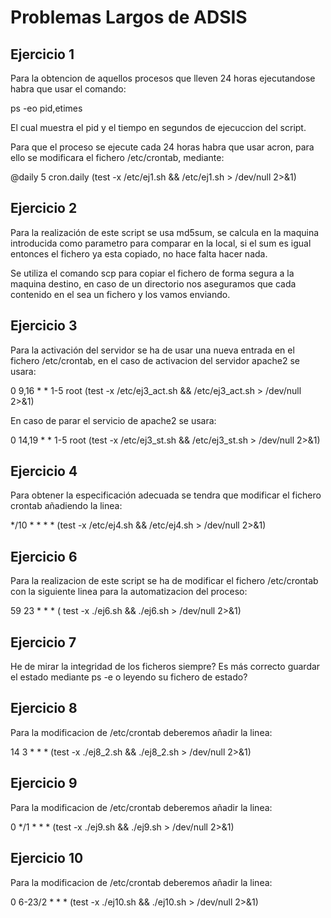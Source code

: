 # Problemas Largos de ADSIS

## Ejercicio 1

Para la obtencion de aquellos procesos que lleven 24 horas ejecutandose habra que usar el comando: 

ps -eo pid,etimes

El cual muestra el pid y el tiempo en segundos de ejecuccion del script.

Para que el proceso se ejecute cada 24 horas habra que usar acron, para ello se modificara el fichero /etc/crontab, mediante:

@daily 5 cron.daily (test -x /etc/ej1.sh && /etc/ej1.sh > /dev/null 2>&1)

## Ejercicio 2

Para la realización de este script se usa md5sum, se calcula en la maquina introducida como parametro para comparar en la local, si el sum es igual entonces el fichero ya esta copiado, no hace falta hacer nada.

Se utiliza el comando scp para copiar el fichero de forma segura a la maquina destino, en caso de un directorio nos aseguramos que cada contenido en el sea un fichero y los vamos enviando.

## Ejercicio 3

Para la activación del servidor se ha de usar una nueva entrada en el fichero /etc/crontab, en el caso de activacion del servidor apache2 se usara:

0 9,16 * * 1-5 root (test -x /etc/ej3_act.sh && /etc/ej3_act.sh > /dev/null 2>&1)

En caso de parar el servicio de apache2 se usara: 

0 14,19 * * 1-5 root (test -x /etc/ej3_st.sh && /etc/ej3_st.sh > /dev/null 2>&1)

## Ejercicio 4

Para obtener la especificación adecuada se tendra que modificar el fichero crontab añadiendo la linea:

*/10 * * * * (test -x /etc/ej4.sh && /etc/ej4.sh > /dev/null 2>&1)


## Ejercicio 6

Para la realizacion de este script se ha de modificar el fichero /etc/crontab con la siguiente linea para la automatizacion del proceso:

59 23 * * * ( test -x ./ej6.sh && ./ej6.sh > /dev/null 2>&1)

## Ejercicio 7

He de mirar la integridad de los ficheros siempre?
Es más correcto guardar el estado mediante ps -e o leyendo su fichero de estado?

## Ejercicio 8

Para la modificacion de /etc/crontab deberemos añadir la linea:

14 3 * * * (test -x ./ej8_2.sh && ./ej8_2.sh > /dev/null 2>&1)

## Ejercicio 9 

Para la modificacion de /etc/crontab deberemos añadir la linea:

0 */1 * * * (test -x ./ej9.sh && ./ej9.sh > /dev/null 2>&1)

## Ejercicio 10

Para la modificacion de /etc/crontab deberemos añadir la linea:

0 6-23/2 * * * (test -x ./ej10.sh && ./ej10.sh > /dev/null 2>&1)